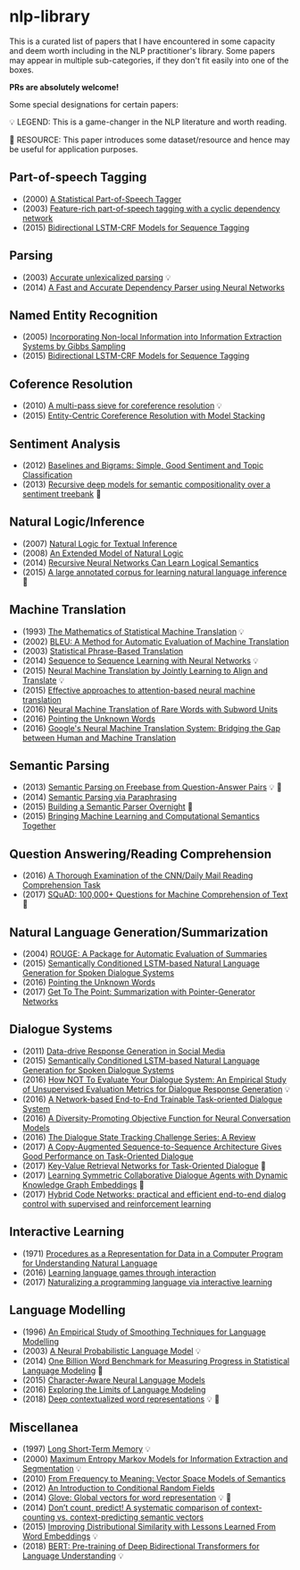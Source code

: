# nlp-library
This is a curated list of papers that I have encountered in some capacity and deem worth including in the NLP practitioner's library. Some papers may appear in multiple sub-categories, if they don't fit easily into one of the boxes.

**PRs are absolutely welcome!**

Some special designations for certain papers:

:bulb: LEGEND: This is a game-changer in the NLP literature and worth reading.

:vhs: RESOURCE: This paper introduces some dataset/resource and hence may be useful for application purposes.


## Part-of-speech Tagging
* (2000) [A Statistical Part-of-Speech Tagger](https://arxiv.org/pdf/cs/0003055.pdf)
* (2003) [Feature-rich part-of-speech tagging with a cyclic dependency network](https://nlp.stanford.edu/pubs/tagging.pdf)
* (2015) [Bidirectional LSTM-CRF Models for Sequence Tagging](https://arxiv.org/abs/1508.01991)

## Parsing
* (2003) [Accurate unlexicalized parsing](https://people.eecs.berkeley.edu/~klein/papers/unlexicalized-parsing.pdf) :bulb:
* (2014) [A Fast and Accurate Dependency Parser using Neural Networks](cs.stanford.edu/~danqi/papers/emnlp2014.pdf)

## Named Entity Recognition
* (2005) [Incorporating Non-local Information into Information Extraction Systems by Gibbs Sampling](http://nlp.stanford.edu/~manning/papers/gibbscrf3.pdf)
* (2015) [Bidirectional LSTM-CRF Models for Sequence Tagging](https://arxiv.org/abs/1508.01991)

## Coference Resolution
* (2010) [A multi-pass sieve for coreference resolution](https://nlp.stanford.edu/pubs/conllst2011-coref.pdf) :bulb:
* (2015) [Entity-Centric Coreference Resolution with Model Stacking](http://cs.stanford.edu/~kevclark/resources/clark-manning-acl15-entity.pdf) 

## Sentiment Analysis
* (2012) [Baselines and Bigrams: Simple, Good Sentiment and Topic Classification](https://www.aclweb.org/anthology/P12-2018)
* (2013) [Recursive deep models for semantic compositionality over a sentiment treebank](https://nlp.stanford.edu/~socherr/EMNLP2013_RNTN.pdf) :vhs:

## Natural Logic/Inference
* (2007) [Natural Logic for Textual Inference](https://nlp.stanford.edu/pubs/natlog-wtep07.pdf)
* (2008) [An Extended Model of Natural Logic](dl.acm.org/citation.cfm?id=1693772)
* (2014) [Recursive Neural Networks Can Learn Logical Semantics](https://arxiv.org/abs/1406.1827)
* (2015) [A large annotated corpus for learning natural language inference](http://nlp.stanford.edu/pubs/snli_paper.pdf) :vhs:

## Machine Translation
* (1993) [The Mathematics of Statistical Machine Translation](www.aclweb.org/anthology/J93-2003) :bulb:
* (2002) [BLEU: A Method for Automatic Evaluation of Machine Translation](www.aclweb.org/anthology/P02-1040.pdf)
* (2003) [Statistical Phrase-Based Translation](http://dl.acm.org/citation.cfm?id=1073462)
* (2014) [Sequence to Sequence Learning with Neural Networks](https://arxiv.org/pdf/1409.3215.pdf) :bulb:
* (2015) [Neural Machine Translation by Jointly Learning to Align and Translate](https://arxiv.org/abs/1409.0473) :bulb:
* (2015) [Effective approaches to attention-based neural machine translation](https://arxiv.org/abs/1508.04025)
* (2016) [Neural Machine Translation of Rare Words with Subword Units](https://arxiv.org/pdf/1508.07909.pdf)
* (2016) [Pointing the Unknown Words](www.aclweb.org/anthology/P16-1014)
* (2016) [Google's Neural Machine Translation System: Bridging the Gap between Human and Machine Translation](https://arxiv.org/abs/1609.08144)

## Semantic Parsing
* (2013) [Semantic Parsing on Freebase from Question-Answer Pairs](www.aclweb.org/anthology/D13-1160) :bulb: :vhs:
* (2014) [Semantic Parsing via Paraphrasing](http://aclweb.org/anthology/P14-1133)
* (2015) [Building a Semantic Parser Overnight](https://cs.stanford.edu/~pliang/papers/overnight-acl2015.pdf) :vhs:
* (2015) [Bringing Machine Learning and Computational Semantics Together](http://www.stanford.edu/~cgpotts/manuscripts/liang-potts-semantics.pdf)

## Question Answering/Reading Comprehension
* (2016) [A Thorough Examination of the CNN/Daily Mail Reading Comprehension Task](https://arxiv.org/abs/1606.02858)
* (2017) [SQuAD: 100,000+ Questions for Machine Comprehension of Text](https://arxiv.org/abs/1606.05250) :vhs:

## Natural Language Generation/Summarization
* (2004) [ROUGE: A Package for Automatic Evaluation of Summaries](https://www.aclweb.org/anthology/W04-1013)
* (2015) [Semantically Conditioned LSTM-based Natural Language Generation for Spoken Dialogue Systems](https://arxiv.org/abs/1508.01745)
* (2016) [Pointing the Unknown Words](https://arxiv.org/abs/1603.08148)
* (2017) [Get To The Point: Summarization with Pointer-Generator Networks](https://arxiv.org/abs/1704.04368)

## Dialogue Systems
* (2011) [Data-drive Response Generation in Social Media](http://dl.acm.org/citation.cfm?id=2145500)
* (2015) [Semantically Conditioned LSTM-based Natural Language Generation for Spoken Dialogue Systems](https://arxiv.org/abs/1508.01745)
* (2016) [How NOT To Evaluate Your Dialogue System: An Empirical Study of Unsupervised Evaluation Metrics for Dialogue Response Generation](https://arxiv.org/abs/1603.08023) :bulb:
* (2016) [A Network-based End-to-End Trainable Task-oriented Dialogue System](https://arxiv.org/abs/1604.04562)
* (2016) [A Diversity-Promoting Objective Function for Neural Conversation Models](https://arxiv.org/abs/1510.03055)
* (2016) [The Dialogue State Tracking Challenge Series: A Review](https://pdfs.semanticscholar.org/4ba3/39bd571585fadb1fb1d14ef902b6784f574f.pdf)
* (2017) [A Copy-Augmented Sequence-to-Sequence Architecture Gives Good Performance on Task-Oriented Dialogue](https://arxiv.org/abs/1701.04024)
* (2017) [Key-Value Retrieval Networks for Task-Oriented Dialogue](https://arxiv.org/abs/1705.05414) :vhs:
* (2017) [Learning Symmetric Collaborative Dialogue Agents with Dynamic Knowledge Graph Embeddings](https://arxiv.org/abs/1704.07130) :vhs:
* (2017) [Hybrid Code Networks: practical and efficient end-to-end dialog control with supervised and reinforcement learning](https://arxiv.org/abs/1702.03274)

## Interactive Learning
* (1971) [Procedures as a Representation for Data in a Computer Program for Understanding Natural Language](http://hci.stanford.edu/~winograd/shrdlu/AITR-235.pdf)
* (2016) [Learning language games through interaction](http://arxiv.org/abs/1606.02447)
* (2017) [Naturalizing a programming language via interactive learning](https://arxiv.org/abs/1704.06956)

## Language Modelling
* (1996) [An Empirical Study of Smoothing Techniques for Language Modelling](https://aclweb.org/anthology/P96-1041)
* (2003) [A Neural Probabilistic Language Model](http://www.jmlr.org/papers/volume3/bengio03a/bengio03a.pdf) :bulb:
* (2014) [One Billion Word Benchmark for Measuring Progress in Statistical Language Modeling](https://arxiv.org/abs/1312.3005) :vhs:
* (2015) [Character-Aware Neural Language Models](https://arxiv.org/abs/1508.06615)
* (2016) [Exploring the Limits of Language Modeling](https://arxiv.org/abs/1602.02410)
* (2018) [Deep contextualized word representations](https://arxiv.org/abs/1802.05365) :bulb: :vhs:

## Miscellanea
* (1997) [Long Short-Term Memory](www.bioinf.jku.at/publications/older/2604.pdf) :bulb:
* (2000) [Maximum Entropy Markov Models for Information Extraction and Segmentation](https://www.seas.upenn.edu/~strctlrn/bib/PDF/memm-icml2000.pdf) :bulb:
* (2010) [From Frequency to Meaning: Vector Space Models of Semantics](https://arxiv.org/pdf/1003.1141.pdf)
* (2012) [An Introduction to Conditional Random Fields](http://homepages.inf.ed.ac.uk/csutton/publications/crftut-fnt.pdf)
* (2014) [Glove: Global vectors for word representation](https://nlp.stanford.edu/pubs/glove.pdf) :bulb: :vhs:
* (2014) [Don’t count, predict! A systematic comparison of context-counting vs. context-predicting semantic vectors](http://www.aclweb.org/anthology/P14-1023) 
* (2015) [Improving Distributional Similarity with Lessons Learned From Word Embeddings](https://www.aclweb.org/anthology/Q15-1016) :bulb:
* (2018) [BERT: Pre-training of Deep Bidirectional Transformers for Language Understanding](https://arxiv.org/pdf/1810.04805.pdf) :bulb:
